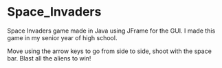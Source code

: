 # Space_Invaders
Space Invaders game made in Java using JFrame for the GUI. I made this game in my senior year of high school.

Move using the arrow keys to go from side to side, shoot with the space bar. Blast all the aliens to win!
